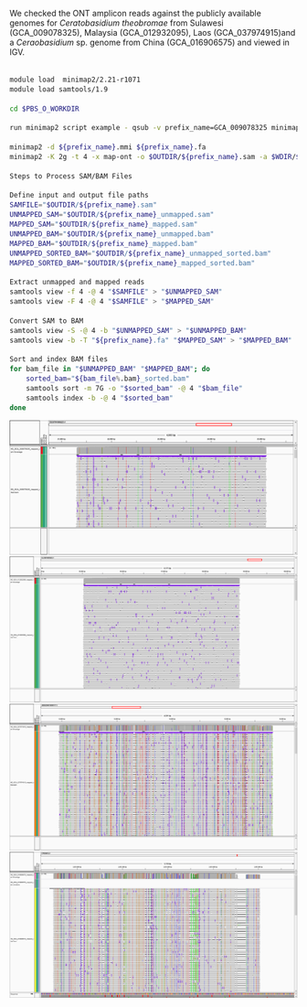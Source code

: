 We checked the ONT amplicon reads against the publicly available genomes for _Ceratobasidium theobromae_ from Sulawesi (GCA_009078325), Malaysia (GCA_012932095), Laos (GCA_037974915)and a _Ceraobasidium_ sp. genome from China (GCA_016906575) and viewed in IGV.

```bash

module load  minimap2/2.21-r1071
module load samtools/1.9

cd $PBS_O_WORKDIR

run minimap2 script example - qsub -v prefix_name=GCA_009078325 minimap.pbs 

minimap2 -d ${prefix_name}.mmi ${prefix_name}.fa
minimap2 -K 2g -t 4 -x map-ont -o $OUTDIR/${prefix_name}.sam -a $WDIR/${prefix_name}.mmi $WDIR/HD-amplicons/fastq/barcode24/combined.fastq.gz

Steps to Process SAM/BAM Files

Define input and output file paths
SAMFILE="$OUTDIR/${prefix_name}.sam"
UNMAPPED_SAM="$OUTDIR/${prefix_name}_unmapped.sam"
MAPPED_SAM="$OUTDIR/${prefix_name}_mapped.sam"
UNMAPPED_BAM="$OUTDIR/${prefix_name}_unmapped.bam"
MAPPED_BAM="$OUTDIR/${prefix_name}_mapped.bam"
UNMAPPED_SORTED_BAM="$OUTDIR/${prefix_name}_unmapped_sorted.bam"
MAPPED_SORTED_BAM="$OUTDIR/${prefix_name}_mapped_sorted.bam"

Extract unmapped and mapped reads
samtools view -f 4 -@ 4 "$SAMFILE" > "$UNMAPPED_SAM"
samtools view -F 4 -@ 4 "$SAMFILE" > "$MAPPED_SAM"

Convert SAM to BAM
samtools view -S -@ 4 -b "$UNMAPPED_SAM" > "$UNMAPPED_BAM"
samtools view -b -T "${prefix_name}.fa" "$MAPPED_SAM" > "$MAPPED_BAM"

Sort and index BAM files
for bam_file in "$UNMAPPED_BAM" "$MAPPED_BAM"; do
    sorted_bam="${bam_file%.bam}_sorted.bam"
    samtools sort -m 7G -o "$sorted_bam" -@ 4 "$bam_file"
    samtools index -b -@ 4 "$sorted_bam"
done

```

![Alt text](https://github.com/peritob/HD-amplicon-processing/blob/main/HD717_mapped_Sulawesi_Ct.png)
![Alt text](https://github.com/peritob/HD-amplicon-processing/blob/main/HD717_mapped_Malaysian_Ct.png)
![Alt text](https://github.com/peritob/HD-amplicon-processing/blob/main/HD717_mapped_Laos_Ct.png)
![Alt text](https://github.com/peritob/HD-amplicon-processing/blob/main/HD717_mapped_China_RhizSol.png)


